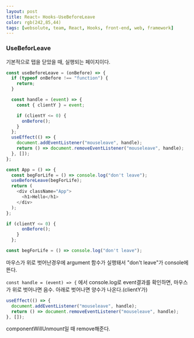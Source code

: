 ```yaml
---
layout: post
title: React⚛ Hooks-UseBeforeLeave
color: rgb(242,85,44)
tags: [websolute, team, React, Hooks, front-end, web, framework]
---
```


### UseBeforLeave

기본적으로 탭을 닫았을 때, 실행되는 페이지이다.

```javascript
const useBeforeLeave = (onBefore) => {
  if (typeof onBefore !== "function") {
    return;
  }

  const handle = (event) => {
    const { clientY } = event;

    if (clientY <= 0) {
      onBefore();
    }
  };
  useEffect(() => {
    document.addEventListener("mouseleave", handle);
    return () => document.removeEventListener("mouseleave", handle);
  }, []);
};

const App = () => {
  const begForLife = () => console.log("don't leave");
  useBeforeLeave(begForLife);
  return (
    <div className="App">
      <h1>Hello</h1>
    </div>
  );
};
```

```javascript
if (clientY <= 0) {
      onBefore();
    }
  };

const begForLife = () => console.log("don't leave");
```

마우스가 위로 벗어난경우에 argument 함수가 실행돼서 "don't leave"가 console에 뜬다.

`const handle = (event) => {` 에서 console.log로 event결과를 확인하면, 마우스가 위로 벗어나면 음수. 아래로 벗어나면 양수가 나온다.(clientY가)

```javascript
useEffect(() => {
  document.addEventListener("mouseleave", handle);
  return () => document.removeEventListener("mouseleave", handle);
}, []);
```

componentWillUnmount일 때 remove해준다.
